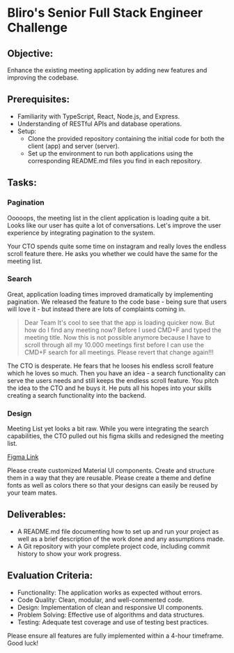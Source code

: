 # Bliro's Senior Full Stack Engineer Challenge

## Objective:
Enhance the existing meeting application by adding new features and improving the codebase.

## Prerequisites:
- Familiarity with TypeScript, React, Node.js, and Express.
- Understanding of RESTful APIs and database operations.
- Setup:
  - Clone the provided repository containing the initial code for both the client (app) and server (server). 
  - Set up the environment to run both applications using the corresponding README.md files you find in each repository.

## Tasks:

### Pagination

Ooooops, the meeting list in the client application is loading quite a bit. Looks like our user has quite a lot of conversations. Let's improve the user experience by integrating pagination to the system. 

Your CTO spends quite some time on instagram and really loves the endless scroll feature there. He asks you whether we could have the same for the meeting list. 

### Search

Great, application loading times improved dramatically by implementing pagination. We released the feature to the code base - being sure that users will love it - but instead there are lots of complaints coming in. 

> Dear Team
> It's cool to see that the app is loading quicker now. 
> But how do I find any meeting now? 
> Before I used CMD+F and typed the meeting title. 
> Now this is not possible anymore because I have to scroll
> through all my 10.000 meetings first before I can use 
> the CMD+F search for all meetings. 
> Please revert that change again!!!

The CTO is desperate. He fears that he looses his endless scroll feature which he loves so much. Then you have an idea - a search functionality can serve the users needs and still keeps the endless scroll feature. You pitch the idea to the CTO and he buys it. He puts all his hopes into your skills creating a search functionality into the backend. 

### Design

Meeting List yet looks a bit raw. While you were integrating the search capabilities, the CTO pulled out his figma skills and redesigned the meeting list. 

[Figma Link](https://www.figma.com/design/eh9Btn0jfpNjVw1qQxxeXJ/Bliro-Senior-Full-Stack-Engineer-Challenge?node-id=0-1&m=dev&t=GZ8ybK8y6rS8s7wU-1)

Please create customized Material UI components. Create and structure them in a way that they are reusable. Please create a theme and define fonts as well as colors there so that your designs can easily be reused by your team mates. 

## Deliverables:

- A README.md file documenting how to set up and run your project as well as a brief description of the work done and any assumptions made.
- A Git repository with your complete project code, including commit history to show your work progress.

## Evaluation Criteria:
- Functionality: The application works as expected without errors.
- Code Quality: Clean, modular, and well-commented code.
- Design: Implementation of clean and responsive UI components.
- Problem Solving: Effective use of algorithms and data structures.
- Testing: Adequate test coverage and use of testing best practices.

Please ensure all features are fully implemented within a 4-hour timeframe. Good luck!

